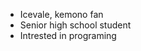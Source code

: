 - Icevale, kemono fan
- Senior high school student
- Intrested in programing

<!---
BingZeSama/BingZeSama is a ✨ special ✨ repository because its `README.md` (this file) appears on your GitHub profile.
You can click the Preview link to take a look at your changes.
--->
